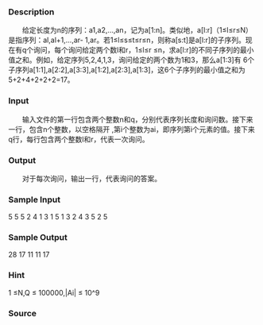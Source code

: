 
### Description
　　给定长度为n的序列：a1,a2,…,an，记为a[1:n]。类似地，a[l:r]（1≤l≤r≤N）是指序列：al,al+1,…,ar-
1,ar。若1≤l≤s≤t≤r≤n，则称a[s:t]是a[l:r]的子序列。现在有q个询问，每个询问给定两个数l和r，1≤l≤r
≤n，求a[l:r]的不同子序列的最小值之和。例如，给定序列5,2,4,1,3，询问给定的两个数为1和3，那么a[1:3]有
6个子序列a[1:1],a[2:2],a[3:3],a[1:2],a[2:3],a[1:3]，这6个子序列的最小值之和为5+2+4+2+2+2=17。
### Input
　　输入文件的第一行包含两个整数n和q，分别代表序列长度和询问数。接下来一行，包含n个整数，以空格隔开
,第i个整数为ai，即序列第i个元素的值。接下来q行，每行包含两个整数l和r，代表一次询问。
### Output
　　对于每次询问，输出一行，代表询问的答案。
### Sample Input
5 5 
5 2 4 1 3 
1 5 
1 3 
2 4 
3 5 
2 5 
### Sample Output
28 
17 
11 
11 
17 
### Hint
1 ≤N,Q ≤ 100000,|Ai| ≤ 10^9
### Source

